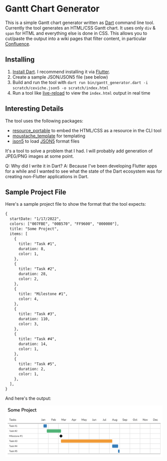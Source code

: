 # Gantt Chart Generator

This is a simple Gantt chart generator written as [Dart](https://dart.dev/) command line tool.  Currently the tool generates an HTML/CSS Gantt chart.  It uses only `div` & `span` for HTML and everything else is done in CSS.  This allows you to cut/paste the output into a wiki pages that filter content, in particular [Confluence](https://www.atlassian.com/software/confluence).

## Installing

1. [Install Dart](https://dart.dev/get-dart).  I recommend installing it via [Flutter](https://docs.flutter.dev/get-started/install).
2. Create a sample JSON/JSON5 file (see below)
3. Build and run the tool with `dart run bin/gantt_generator.dart -i scratch/ceviche.json5 -o scratch/index.html`
4. Run a tool like [live-reload](https://www.npmjs.com/package/live-server) to view the `index.html` output in real time

## Interesting Details

The tool uses the following packages:

- [resource_portable](https://pub.dev/packages/resource_portable) to embed the HTML/CSS as a resource in the CLI tool
- [moustache_template](https://pub.dev/packages/mustache_template) for templating
- [json5](https://pub.dev/packages/json5) to load [JSON5](https://json5.org/) format files

It's a tool to solve a problem that I had.  I will probably add generation of JPEG/PNG images at some point.

Q: Why did I write it in Dart?
A: Because I've been developing Flutter apps for a while and I wanted to see what the state of the Dart ecosystem was for creating non-Flutter applications in Dart.

## Sample Project File

Here's a sample project file to show the format that the tool expects:

```json5
{
  startDate: "1/17/2022",
  colors: ["007FBE", "00B570", "FF9600", "000000"],
  title: "Some Project",
  items: [
    {
      title: "Task #1",
      duration: 8,
      color: 1,
    },
    {
      title: "Task #2",
      duration: 28,
      color: 2,
    },
    {
      title: "Milestone #1",
      color: 4,
    },
    {
      title: "Task #3",
      duration: 110,
      color: 3,
    },
    {
      title: "Task #4",
      duration: 14,
      color: 1,
    },
    {
      title: "Task #5",
      duration: 2,
      color: 1,
    },
  ],
}
```

And here's the output:

![Sample Gantt Chart](./example.png)
